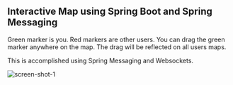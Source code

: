 ## Interactive Map  using Spring Boot and Spring Messaging

Green marker is you. Red markers are other users. You can drag the green marker anywhere on the map. The drag will be reflected on all users maps.

This is accomplished using Spring Messaging and Websockets.


![screen-shot-1](../master/doc/screen-shot-2.png)
